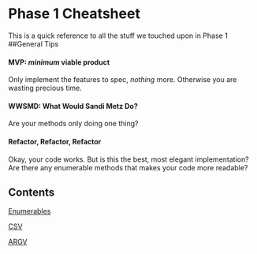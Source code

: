 Phase 1 Cheatsheet
=================
This is a quick reference to all the stuff we touched upon in Phase 1
##General Tips
#### MVP: *minimum* viable product
Only implement the features to spec, *nothing* more. Otherwise you are wasting precious time.
#### WWSMD: What Would Sandi Metz Do?
Are your methods only doing one thing?
#### Refactor, Refactor, Refactor
Okay, your code works. But is this the best, most elegant implementation? Are there any enumerable methods that makes your code more readable?

## Contents
[Enumerables](https://github.com/tonyta/Phase_1_Reference/blob/master/Enumerables.md)

[CSV](https://github.com/tonyta/Phase_1_Reference/blob/master/CSV.md)

[ARGV](https://github.com/tonyta/Phase_1_Reference/blob/master/ARGV.md)